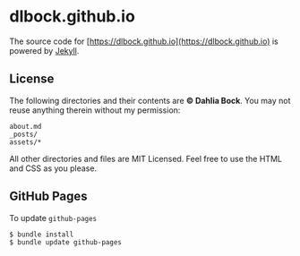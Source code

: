 # dlbock.github.io

The source code for [https://dlbock.github.io](https://dlbock.github.io) is powered by [Jekyll](https://github.com/jekyll/jekyll).

## License

The following directories and their contents are **&copy; Dahlia Bock**. You may not reuse anything therein without my permission:

```
about.md
_posts/
assets/*
```

All other directories and files are MIT Licensed. Feel free to use the HTML and CSS as you please.

## GitHub Pages

To update `github-pages`

```
$ bundle install
$ bundle update github-pages
```